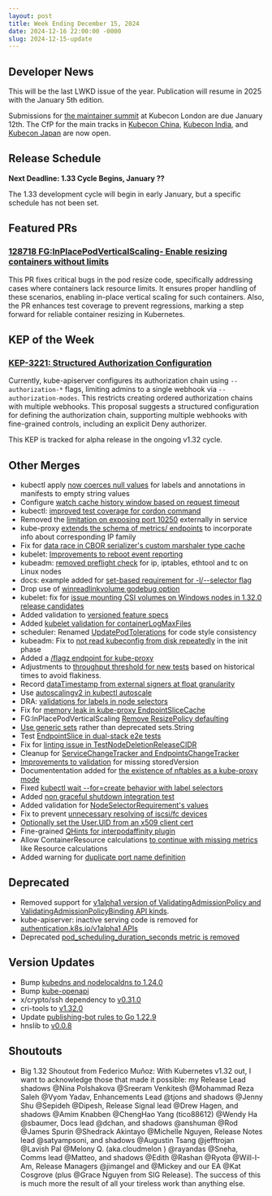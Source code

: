 ```yaml
---
layout: post
title: Week Ending December 15, 2024
date: 2024-12-16 22:00:00 -0000
slug: 2024-12-15-update
---
```


## Developer News

This will be the last LWKD issue of the year.  Publication will resume in 2025 with the January 5th edition.

Submissions for [the maintainer summit](https://events.linuxfoundation.org/kubecon-cloudnativecon-europe/features-add-ons/maintainer-summit/#call-for-proposals) at Kubecon London are due January 12th.  The CfP for the main tracks in [Kubecon China](https://events.linuxfoundation.org/kubecon-cloudnativecon-china/program/call-for-proposal/), [Kubecon India](https://events.linuxfoundation.org/kubecon-cloudnativecon-india/program/cfp/), and [Kubecon Japan](https://events.linuxfoundation.org/kubecon-cloudnativecon-japan/program/cfp/) are now open.

## Release Schedule

**Next Deadline: 1.33 Cycle Begins, January ??**

The 1.33 development cycle will begin in early January, but a specific schedule has not been set.

## Featured PRs

### [128718 FG:InPlacePodVerticalScaling- Enable resizing containers without limits](https://github.com/kubernetes/kubernetes/pull/128718)

This PR fixes critical bugs in the pod resize code, specifically addressing cases where containers lack resource limits.
It ensures proper handling of these scenarios, enabling in-place vertical scaling for such containers. Also,
the PR enhances test coverage to prevent regressions, marking a step forward for reliable container resizing in Kubernetes.

## KEP of the Week

### [KEP-3221: Structured Authorization Configuration](https://github.com/kubernetes/enhancements/issues/3221)

Currently, kube-apiserver configures its authorization chain using `--authorization-*` flags, limiting admins to a single webhook via `--authorization-modes`. This restricts creating ordered authorization chains with multiple webhooks. This proposal suggests a structured configuration for defining the authorization chain, supporting multiple webhooks with fine-grained controls, including an explicit Deny authorizer.

This KEP is tracked for alpha release in the ongoing v1.32 cycle.

## Other Merges

* kubectl apply [now coerces null values](https://github.com/kubernetes/kubernetes/pull/129257) for labels and annotations in manifests to empty string values
* Configure [watch cache history window based on request timeout](https://github.com/kubernetes/kubernetes/pull/129205)
* kubectl: [improved test coverage for cordon command](https://github.com/kubernetes/kubernetes/pull/129202)
* Removed the [limitation on exposing port 10250](https://github.com/kubernetes/kubernetes/pull/129174) externally in service
* kube-proxy [extends the schema of metrics/ endpoints](https://github.com/kubernetes/kubernetes/pull/129173) to incorporate info about corresponding IP family
* Fix for [data race in CBOR serializer's custom marshaler type cache](https://github.com/kubernetes/kubernetes/pull/129170)
* kubelet: [Improvements to reboot event reporting](https://github.com/kubernetes/kubernetes/pull/129151)
* kubeadm: [removed preflight check](https://github.com/kubernetes/kubernetes/pull/129131) for ip, iptables, ethtool and tc on Linux nodes
* docs: example added for [set-based requirement for -l/--selector flag](https://github.com/kubernetes/kubernetes/pull/129106)
* Drop use of [winreadlinkvolume godebug option](https://github.com/kubernetes/kubernetes/pull/129103)
* kubelet: fix for [issue mounting CSI volumes on Windows nodes in 1.32.0 release candidates](https://github.com/kubernetes/kubernetes/pull/129083)
* Added validation to [versioned feature specs](https://github.com/kubernetes/kubernetes/pull/129074)
* Added [kubelet validation for containerLogMaxFiles](https://github.com/kubernetes/kubernetes/pull/129072)
* scheduler: Renamed [UpdatePodTolerations](https://github.com/kubernetes/kubernetes/pull/129023) for code style consistency
* kubeadm: Fix to [not read kubeconfig from disk repeatedly](https://github.com/kubernetes/kubernetes/pull/129006) in the init phase
* Added a [/flagz endpoint for kube-proxy](https://github.com/kubernetes/kubernetes/pull/128985)
* Adjustments to [throughput threshold for new tests](https://github.com/kubernetes/kubernetes/pull/128968) based on historical times to avoid flakiness.
* Record [dataTimestamp from external signers at float granularity](https://github.com/kubernetes/kubernetes/pull/128967)
* Use [autoscalingv2 in kubectl autoscale](https://github.com/kubernetes/kubernetes/pull/128950)
* DRA: [validations for labels in node selectors](https://github.com/kubernetes/kubernetes/pull/128932)
* Fix for [memory leak in kube-proxy EndpointSliceCache](https://github.com/kubernetes/kubernetes/pull/128929)
* FG:InPlacePodVerticalScaling [Remove ResizePolicy defaulting](https://github.com/kubernetes/kubernetes/pull/128920)
* [Use generic sets](https://github.com/kubernetes/kubernetes/pull/128909) rather than deprecated sets.String
* Test [EndpointSlice in dual-stack e2e tests](https://github.com/kubernetes/kubernetes/pull/128898)
* Fix for [linting issue in TestNodeDeletionReleaseCIDR](https://github.com/kubernetes/kubernetes/pull/128856)
* Cleanup for [ServiceChangeTracker and EndpointsChangeTracker](https://github.com/kubernetes/kubernetes/pull/128819)
* [Improvements to validation](https://github.com/kubernetes/kubernetes/pull/128746) for missing storedVersion
* Documententation added for [the existence of nftables as a kube-proxy mode](https://github.com/kubernetes/kubernetes/pull/128698)
* Fixed [kubectl wait --for=create behavior with label selectors](https://github.com/kubernetes/kubernetes/pull/128662)
* Added [non graceful shutdown integration test](https://github.com/kubernetes/kubernetes/pull/128404)
* Added validation for [NodeSelectorRequirement's values](https://github.com/kubernetes/kubernetes/pull/128212)
* Fix to prevent [unnecessary resolving of iscsi/fc devices](https://github.com/kubernetes/kubernetes/pull/128086)
* [Optionally set the User.UID from an x509 client cert](https://github.com/kubernetes/kubernetes/pull/127897)
* Fine-grained [QHints for interpodaffinity plugin](https://github.com/kubernetes/kubernetes/pull/127470)
* Allow ContainerResource calculations [to continue with missing metrics](https://github.com/kubernetes/kubernetes/pull/127193) like Resource calculations
* Added warning for [duplicate port name definition](https://github.com/kubernetes/kubernetes/pull/122170)

## Deprecated

* Removed support for [v1alpha1 version of ValidatingAdmissionPolicy and ValidatingAdmissionPolicyBinding API kinds](https://github.com/kubernetes/kubernetes/pull/129207).
* kube-apiserver: inactive serving code is removed for [authentication.k8s.io/v1alpha1 APIs](https://github.com/kubernetes/kubernetes/pull/129186)
* Deprecated [pod_scheduling_duration_seconds metric is removed](https://github.com/kubernetes/kubernetes/pull/128906)

## Version Updates

* Bump [kubedns and nodelocaldns to 1.24.0](https://github.com/kubernetes/kubernetes/pull/129232)
* Bump [kube-openapi](https://github.com/kubernetes/kubernetes/pull/129213)
* x/crypto/ssh dependency to [v0.31.0](https://github.com/kubernetes/kubernetes/pull/129195)
* cri-tools to [v1.32.0](https://github.com/kubernetes/kubernetes/pull/129116)
* Update [publishing-bot rules to Go 1.22.9](https://github.com/kubernetes/kubernetes/pull/129019)
* hnslib to [v0.0.8](https://github.com/kubernetes/kubernetes/pull/128841)

## Shoutouts

* Big 1.32 Shoutout from Federico Muñoz: With Kubernetes v1.32 out, I want to acknowledge those that made it possible: my Release Lead shadows @Nina Polshakova @Sreeram Venkitesh @Mohammad Reza Saleh @Vyom Yadav, Enhancements Lead @tjons and shadows @Jenny Shu @Sepideh @Dipesh, Release Signal lead @Drew Hagen, and shadows @Amim Knabben @ChengHao Yang (tico88612) @Wendy Ha @sbaumer, Docs lead @dchan, and shadows @anshuman @Rod @James Spurin @Shedrack Akintayo @Michelle Nguyen, Release Notes lead @satyampsoni, and shadows @Augustin Tsang @jefftrojan @Lavish Pal @Melony Q. (aka.cloudmelon ) @rayandas @Sneha, Comms lead @Matteo, and shadows @Edith @Rashan @Ryota @Will-I-Am, Release Managers @jimangel and @Mickey and our EA @Kat Cosgrove (plus @Grace Nguyen from SIG Release). The success of this is much more the result of all your tireless work than anything else.
